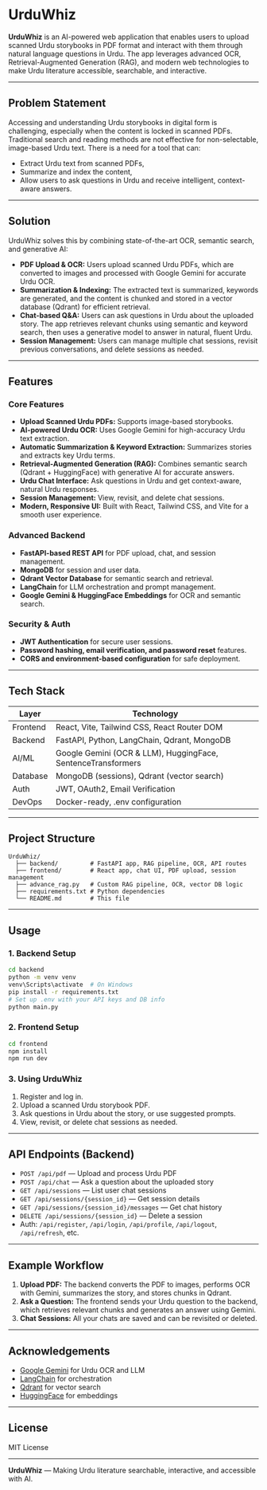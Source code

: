 # UrduWhiz

**UrduWhiz** is an AI-powered web application that enables users to upload scanned Urdu storybooks in PDF format and interact with them through natural language questions in Urdu. The app leverages advanced OCR, Retrieval-Augmented Generation (RAG), and modern web technologies to make Urdu literature accessible, searchable, and interactive.

---

## Problem Statement

Accessing and understanding Urdu storybooks in digital form is challenging, especially when the content is locked in scanned PDFs. Traditional search and reading methods are not effective for non-selectable, image-based Urdu text. There is a need for a tool that can:
- Extract Urdu text from scanned PDFs,
- Summarize and index the content,
- Allow users to ask questions in Urdu and receive intelligent, context-aware answers.

---

## Solution

UrduWhiz solves this by combining state-of-the-art OCR, semantic search, and generative AI:
- **PDF Upload & OCR:** Users upload scanned Urdu PDFs, which are converted to images and processed with Google Gemini for accurate Urdu OCR.
- **Summarization & Indexing:** The extracted text is summarized, keywords are generated, and the content is chunked and stored in a vector database (Qdrant) for efficient retrieval.
- **Chat-based Q&A:** Users can ask questions in Urdu about the uploaded story. The app retrieves relevant chunks using semantic and keyword search, then uses a generative model to answer in natural, fluent Urdu.
- **Session Management:** Users can manage multiple chat sessions, revisit previous conversations, and delete sessions as needed.

---

## Features

### Core Features
- **Upload Scanned Urdu PDFs:** Supports image-based storybooks.
- **AI-powered Urdu OCR:** Uses Google Gemini for high-accuracy Urdu text extraction.
- **Automatic Summarization & Keyword Extraction:** Summarizes stories and extracts key Urdu terms.
- **Retrieval-Augmented Generation (RAG):** Combines semantic search (Qdrant + HuggingFace) with generative AI for accurate answers.
- **Urdu Chat Interface:** Ask questions in Urdu and get context-aware, natural Urdu responses.
- **Session Management:** View, revisit, and delete chat sessions.
- **Modern, Responsive UI:** Built with React, Tailwind CSS, and Vite for a smooth user experience.

### Advanced Backend
- **FastAPI-based REST API** for PDF upload, chat, and session management.
- **MongoDB** for session and user data.
- **Qdrant Vector Database** for semantic search and retrieval.
- **LangChain** for LLM orchestration and prompt management.
- **Google Gemini & HuggingFace Embeddings** for OCR and semantic search.

### Security & Auth
- **JWT Authentication** for secure user sessions.
- **Password hashing, email verification, and password reset** features.
- **CORS and environment-based configuration** for safe deployment.

---

## Tech Stack

| Layer      | Technology                                    |
|------------|-----------------------------------------------|
| Frontend   | React, Vite, Tailwind CSS, React Router DOM   |
| Backend    | FastAPI, Python, LangChain, Qdrant, MongoDB   |
| AI/ML      | Google Gemini (OCR & LLM), HuggingFace, SentenceTransformers |
| Database   | MongoDB (sessions), Qdrant (vector search)    |
| Auth       | JWT, OAuth2, Email Verification               |
| DevOps     | Docker-ready, .env configuration              |

---

## Project Structure

```
UrduWhiz/
  ├── backend/         # FastAPI app, RAG pipeline, OCR, API routes
  ├── frontend/        # React app, chat UI, PDF upload, session management
  ├── advance_rag.py   # Custom RAG pipeline, OCR, vector DB logic
  ├── requirements.txt # Python dependencies
  └── README.md        # This file
```

---

## Usage

### 1. Backend Setup

```bash
cd backend
python -m venv venv
venv\Scripts\activate  # On Windows
pip install -r requirements.txt
# Set up .env with your API keys and DB info
python main.py
```

### 2. Frontend Setup

```bash
cd frontend
npm install
npm run dev
```

### 3. Using UrduWhiz

1. Register and log in.
2. Upload a scanned Urdu storybook PDF.
3. Ask questions in Urdu about the story, or use suggested prompts.
4. View, revisit, or delete chat sessions as needed.

---

## API Endpoints (Backend)

- `POST /api/pdf` — Upload and process Urdu PDF
- `POST /api/chat` — Ask a question about the uploaded story
- `GET /api/sessions` — List user chat sessions
- `GET /api/sessions/{session_id}` — Get session details
- `GET /api/sessions/{session_id}/messages` — Get chat history
- `DELETE /api/sessions/{session_id}` — Delete a session
- Auth: `/api/register`, `/api/login`, `/api/profile`, `/api/logout`, `/api/refresh`, etc.

---

## Example Workflow

1. **Upload PDF:** The backend converts the PDF to images, performs OCR with Gemini, summarizes the story, and stores chunks in Qdrant.
2. **Ask a Question:** The frontend sends your Urdu question to the backend, which retrieves relevant chunks and generates an answer using Gemini.
3. **Chat Sessions:** All your chats are saved and can be revisited or deleted.

---

## Acknowledgements

- [Google Gemini](https://ai.google.dev/) for Urdu OCR and LLM
- [LangChain](https://www.langchain.com/) for orchestration
- [Qdrant](https://qdrant.tech/) for vector search
- [HuggingFace](https://huggingface.co/) for embeddings

---

## License

MIT License

---

**UrduWhiz** — Making Urdu literature searchable, interactive, and accessible with AI. 
